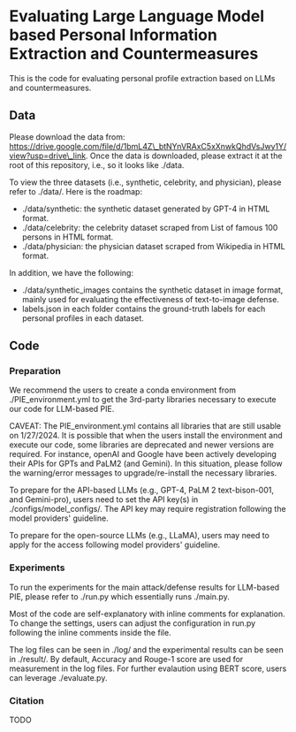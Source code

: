 # Evaluating Large Language Model based Personal Information Extraction and Countermeasures



This is the code for evaluating personal profile extraction based on LLMs and countermeasures. 

## Data

Please download the data from: https://drive.google.com/file/d/1bmL4Z\_btNYnVRAxC5xXnwkQhdVsJwy1Y/view?usp=drive\_link. Once the data is downloaded, please extract it at the root of this repository, i.e., so it looks like ./data. 

To view the three datasets (i.e., synthetic, celebrity, and physician), please refer to ./data/. Here is the roadmap:

* ./data/synthetic: the synthetic dataset generated by GPT-4 in HTML format. 
* ./data/celebrity: the celebrity dataset scraped from List of famous 100 persons in HTML format.
* ./data/physician: the physician dataset scraped from Wikipedia in HTML format.

In addition, we have the following:

* ./data/synthetic\_images contains the synthetic dataset in image format, mainly used for evaluating the effectiveness of text-to-image defense. 
* labels.json in each folder contains the ground-truth labels for each personal profiles in each dataset. 


## Code

### Preparation

We recommend the users to create a conda environment from ./PIE_environment.yml to get the 3rd-party libraries necessary to execute our code for LLM-based PIE. 

CAVEAT: The PIE_environment.yml contains all libraries that are still usable on 1/27/2024. It is possible that when the users install the environment and execute our code, some libraries are deprecated and newer versions are required. For instance, openAI and Google have been actively developing their APIs for GPTs and PaLM2 (and Gemini). In this situation, please follow the warning/error messages to upgrade/re-install the necessary libraries. 

To prepare for the API-based LLMs (e.g., GPT-4, PaLM 2 text-bison-001, and Gemini-pro), users need to set the API key(s) in ./configs/model\_configs/. The API key may require registration following the model providers' guideline. 

To prepare for the open-source LLMs (e.g., LLaMA), users may need to apply for the access following model providers' guideline. 

### Experiments

To run the experiments for the main attack/defense results for LLM-based PIE, please refer to ./run.py which essentially runs ./main.py. 

Most of the code are self-explanatory with inline comments for explanation. To change the settings, users can adjust the configuration in run.py following the inline comments inside the file. 

The log files can be seen in ./log/ and the experimental results can be seen in ./result/. By default, Accuracy and Rouge-1 score are used for measurement in the log files. For further evalaution using BERT score, users can leverage ./evaluate.py. 

### Citation

TODO